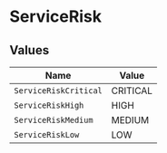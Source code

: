 # ServiceRisk


## Values

| Name                  | Value                 |
| --------------------- | --------------------- |
| `ServiceRiskCritical` | CRITICAL              |
| `ServiceRiskHigh`     | HIGH                  |
| `ServiceRiskMedium`   | MEDIUM                |
| `ServiceRiskLow`      | LOW                   |